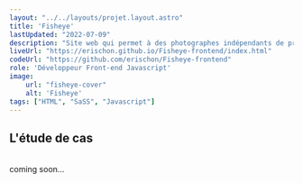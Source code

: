 ```yaml
---
layout: "../../layouts/projet.layout.astro"
title: 'Fisheye'
lastUpdated: "2022-07-09"
description: "Site web qui permet à des photographes indépendants de présenter leurs meilleurs travaux."
liveUrl: "https://erischon.github.io/Fisheye-frontend/index.html"
codeUrl: "https://github.com/erischon/Fisheye-frontend"
role: 'Développeur Front-end Javascript'
image:
    url: "fisheye-cover" 
    alt: 'Fisheye'
tags: ["HTML", "SaSS", "Javascript"]
---
```


## L'étude de cas  
  <br/>
coming soon...